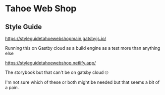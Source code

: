 # Tahoe Web Shop

## Style Guide

https://styleguidetahoewebshopmain.gatsbyjs.io/

Running this on Gastby cloud as a build engine as a test more than anything else

https://styleguidetahoewebshop.netlify.app/

The storybook but that can't be on gatsby cloud 🙄

I'm not sure which of these or both might be needed but that seems a bit of a pain.
